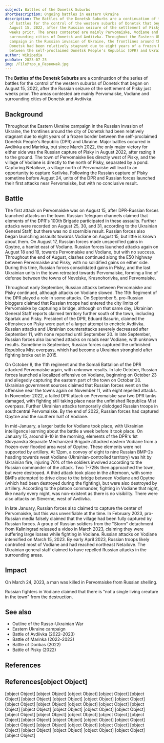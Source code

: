 ```yaml
---
subject: Battles of the Donetsk Suburbs
shortDescription: Ongoing battles in eastern Ukraine
description: The Battles of the Donetsk Suburbs are a continuation of the series
  of battles for the control of the western suburbs of Donetsk that began on
  August 15, 2022, after the Russian seizure of the settlement of Pisky just
  weeks prior. The areas contested are mainly Pervomaiske, Vodiane and
  surrounding cities of Donetsk and Avdiivka. Throughout the Eastern Ukraine
  campaign in the Russian invasion of Ukraine, the frontlines around the city of
  Donetsk had been relatively stagnant due to eight years of a frozen border
  between the self-proclaimed Donetsk People's Republic (DPR) and Ukraine.
author: Wikipedia
pubDate: 2023-07-23
img: /FileУтро_в_Первомай.jpg
---
```


The **Battles of the Donetsk Suburbs** are a continuation of the series of battles for the control of the western suburbs of Donetsk that began on August 15, 2022, after the Russian seizure of the settlement of Pisky just weeks prior. The areas contested are mainly Pervomaiske, Vodiane and surrounding cities of Donetsk and Avdiivka.

## Background
Throughout the Eastern Ukraine campaign in the Russian invasion of Ukraine, the frontlines around the city of Donetsk had been relatively stagnant due to eight years of a frozen border between the self-proclaimed Donetsk People's Republic (DPR) and Ukraine. Major battles occurred in Avdiivka and Marinka, but since March 2022, the only major victory for either side was the Russian capture of Pisky in August 2022, after razing it to the ground. The town of Pervomaiske lies directly west of Pisky, and the village of Vodiane is directly to the north of Pisky, separated by a pond. Capturing Netailove, a village north of Pervomaiske will lead to an opportunity to capture Karlivka. Following the Russian capture of Pisky sometime before August 24, units of the DPR and Russian forces launched their first attacks near Pervomaiske, but with no conclusive result.

## Battle
The first attack on Pervomaiske was on August 15, after DPR-Russian forces launched attacks on the town. Russian Telegram channels claimed that elements of the DPR's 100th Brigade participated in these assaults. Further attacks were recorded on August 25, 30, and 31, according to the Ukrainian General Staff, but there was no discernible result. Russian forces also began launching assaults towards Vodiane on August 15, but little is known about them. On August 17, Russian forces made unspecified gains in Opytne, a hamlet east of Vodiane. Russian forces launched attacks again on August 18 and 19, towards Pervomaiske and Vodiane, but with no success. Throughout the end of August, clashes continued along the E50 highway between Pervomaiske and Pisky, with no solidified gains on either side. During this time, Russian forces consolidated gains in Pisky, and the last Ukrainian units in the town retreated towards Pervomaiske, forming a line of defense between the towns of Nevelske, Krasnohorivka, and Pervomaiske.

Throughout early September, Russian attacks between Pervomaiske and Pisky continued, although attacks on Vodiane slowed. The 11th Regiment of the DPR played a role in some attacks. On September 5, pro-Russian bloggers claimed that Russian troops had entered the city limits of Pervomaiske by capturing a bridge, although on that same day, Ukrainian General Staff reports claimed territory further south of the town, including Spartak and Pisky. President of the DPR, Eduard Basurin, claimed the offensives on Pisky were part of a larger attempt to encircle Avdiivka. Russian attacks and Ukrainian counterattacks severely decreased after September 11, with none reported until September 20. In late September, Russian forces also launched attacks on roads near Vodiane, with unknown results. Sometime in September, Russian forces captured the unfinished Republica Mist overpass, which had become a Ukrainian stronghold after fighting broke out in 2015.

On October 8, the 11th regiment and the Somali Battalion of the DPR attacked Pervomaiske again, with unknown results. In late October, Russian forces launched a localized offensive on Vodiane, beginning on October 23 and allegedly capturing the eastern part of the town on October 30. Ukrainian government sources claimed that Russian forces went on the offensive near the towns again on November 11, with eight repelled attacks. In November 2022, a failed DPR attack on Pervomaiske saw two DPR tanks damaged, with fighting still taking place near the unfinished Republica Mist overpass. Further Ukrainian attacks temporarily dislodged Russian troops in southcentral Pervomaiske. By the end of 2022, Russian forces had captured Opytne and the southern half of Vodiane.

In mid-January, a larger battle for Vodiane took place, with Ukrainian intelligence learning about the battle a week before it took place. On January 15, around 9-10 in the morning, elements of the DPR's 1st Slovyanska Separate Mechanized Brigade attacked eastern Vodiane from a frozen-over flooded area west of Opytne. These elements were not supported by artillery. At 12pm, a convoy of eight to nine Russian BMP-2s heading towards west Vodiane (Ukrainian-controlled territory) was hit by Ukrainian fire, injuring 70% of the soldiers involved according to the Russian commander of the attack. Two T-72Bs then approached the town, but were destroyed. A third attack took place in the afternoon, with some BMPs attempted to drive close to the bridge between Vodiane and Opytne (which had been destroyed during the fighting), but were also destroyed by artillery. According to the platoon commander, fighting in Vodiane that night, like nearly every night, was non-existent as there is no visibility. There were also attacks on Sieverne, west of Avdiivka.

In late January, Russian forces also claimed to capture the center of Pervomaiske, but this was unverifiable at the time. In February 2023, pro-Russian media falsely claimed that the village had been fully captured by Russian forces. A group of Russian soldiers from the "Storm" detachment from Kaliningrad released a video in March 2023, claiming they were suffering large losses while fighting in Vodiane. Russian attacks on Vodiane intensified on March 15, 2023. By early April 2023, Russian troops likely controlled most of Vodiane and had reached northeast Netailove. The Ukrainian general staff claimed to have repelled Russian attacks in the surrounding areas.

## Impact
On March 24, 2023, a man was killed in Pervomaiske from Russian shelling.

Russian fighters in Vodiane claimed that there is "not a single living creature in the town" from the destruction.

## See also
 * Outline of the Russo-Ukrainian War
 * Eastern Ukraine campaign
 * Battle of Avdiivka (2022–2023)
 * Battle of Marinka (2022–2023)
 * Battle of Donbas (2022)
 * Battle of Pisky (2022)


## References
## References[object Object]
[object Object]
[object Object]
[object Object]
[object Object]
[object Object]
[object Object]
[object Object]
[object Object]
[object Object]
[object Object]
[object Object]
[object Object]
[object Object]
[object Object]
[object Object]
[object Object]
[object Object]
[object Object]
[object Object]
[object Object]
[object Object]
[object Object]
[object Object]
[object Object]
[object Object]
[object Object]
[object Object]
[object Object]
[object Object]
[object Object]
[object Object]
[object Object]
[object Object]
[object Object]
[object Object]
[object Object]
[object Object]